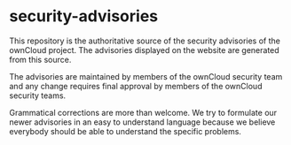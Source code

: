 security-advisories
===================

This repository is the authoritative source of the security advisories of the ownCloud project. The advisories displayed
on the website are generated from this source.

The advisories are maintained by members of the ownCloud security team and any change requires final approval by members
of the ownCloud security teams.

Grammatical corrections are more than welcome. We try to formulate our newer advisories in an easy to understand language
because we believe everybody should be able to understand the specific problems.